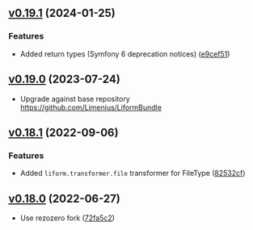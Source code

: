 ## [v0.19.1](https://github.com/rezozero/LiformBundle/compare/v0.19.0...v0.19.1) (2024-01-25)

### Features

* Added return types (Symfony 6 deprecation notices) ([e9cef51](https://github.com/rezozero/LiformBundle/commit/e9cef51db4ed7b2f5def03f3cdea6bdee66b389f))

## [v0.19.0](https://github.com/rezozero/LiformBundle/compare/v0.18.1...v0.19.0) (2023-07-24)

- Upgrade against base repository https://github.com/Limenius/LiformBundle

## [v0.18.1](https://github.com/rezozero/LiformBundle/compare/v0.18.0...v0.18.1) (2022-09-06)

### Features

* Added `liform.transformer.file` transformer for FileType ([82532cf](https://github.com/rezozero/LiformBundle/commit/82532cf639c43a09a29937b1a6cfe5c4735e56f4))

## [v0.18.0](https://github.com/rezozero/LiformBundle/compare/v0.17.0...v0.18.0) (2022-06-27)

* Use rezozero fork ([72fa5c2](https://github.com/rezozero/LiformBundle/commit/72fa5c2ec7619c1b402c930b699fa06685fc24fd))

